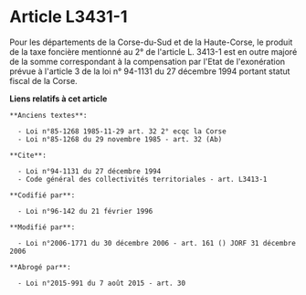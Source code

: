 # Article L3431-1

Pour les départements de la Corse-du-Sud et de la Haute-Corse, le produit de la taxe foncière mentionné au 2° de l'article L.
3413-1 est en outre majoré de la somme correspondant à la compensation par l'Etat de l'exonération prévue à l'article 3 de la
loi n° 94-1131 du 27 décembre 1994 portant statut fiscal de la Corse.

**Liens relatifs à cet article**

	**Anciens textes**:

	  - Loi n°85-1268 1985-11-29 art. 32 2° ecqc la Corse
	  - Loi n°85-1268 du 29 novembre 1985 - art. 32 (Ab)

	**Cite**:

	  - Loi n°94-1131 du 27 décembre 1994
	  - Code général des collectivités territoriales - art. L3413-1

	**Codifié par**:

	  - Loi n°96-142 du 21 février 1996

	**Modifié par**:

	  - Loi n°2006-1771 du 30 décembre 2006 - art. 161 () JORF 31 décembre 2006

	**Abrogé par**:

	  - Loi n°2015-991 du 7 août 2015 - art. 30
